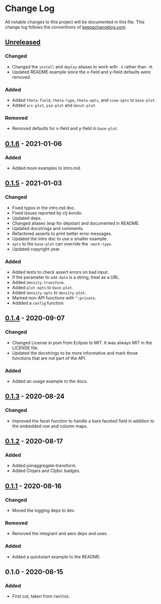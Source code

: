 # Change Log
All notable changes to this project will be documented in this file.
This change log follows the conventions of [keepachangelog.com](http://keepachangelog.com/).

## [Unreleased]
### Changed
- Changed the `install` and `deploy` aliases to work with `-X` rather
  than `-M`.
- Updated README example since the x-field and y-field defaults were removed.

### Added
- Added `theta-field`, `theta-type`, `theta-opts`, and `view-opts` to `base-plot`.
- Added `arc-plot`, `pie-plot` and `donut-plot`.

### Removed
- Removed defaults for x-field and y-field in `base-plot`.

## [0.1.6] - 2021-01-06
### Added
- Added more examples to intro.md.

## [0.1.5] - 2021-01-03
### Changed
- Fixed typos in the intro.md doc.
- Fixed issues reported by clj-kondo.
- Updated deps.
- Changed aliases (esp for depstar) and documented in README.
- Updated docstrings and comments.
- Refactored asserts to print better error messages.
- Updated the intro doc to use a smaller example.
- `opts` to the `base-plot` can override the `:mark-type`.
- Updated copyright year.

### Added
- Added tests to check assert errors on bad input.
- If the parameter to `add-data` is a string, treat as a URL.
- Added `density-transform`.
- Added `plot-opts` to `base-plot`.
- Added `density-opts` to `density-plot`.
- Marked non-API functions with `^:private`.
- Addded a `config` function.

## [0.1.4] - 2020-09-07
### Changed
- Changed License in pom from Eclipse to MIT. It was always MIT in the
  LICENSE file.
- Updated the docstrings to be more informative and mark those
  functions that are not part of the API.

### Added
- Added an usage example to the docs.

## [0.1.3] - 2020-08-24
### Changed
- Improved the facet function to handle a bare faceted field in
  addition to the embedded row and column maps.

## [0.1.2] - 2020-08-17
### Added
- Added joinaggregate-transform.
- Added Clojars and Cljdoc badges.

## [0.1.1] - 2020-08-16
### Changed
- Moved the logging deps to dev.

### Removed
- Removed the integrant and aero deps and uses.

### Added
- Added a quickstart example to the README.

## 0.1.0 - 2020-08-15
### Added
- First cut, taken from rwri/viz.

[Unreleased]: https://github.com/bombaywalla/vozi/compare/v0.1.6...HEAD
[0.1.6]: https://github.com/bombaywalla/vozi/compare/v0.1.5...v0.1.6
[0.1.5]: https://github.com/bombaywalla/vozi/compare/v0.1.4...v0.1.5
[0.1.4]: https://github.com/bombaywalla/vozi/compare/v0.1.3...v0.1.4
[0.1.3]: https://github.com/bombaywalla/vozi/compare/v0.1.2...v0.1.3
[0.1.2]: https://github.com/bombaywalla/vozi/compare/v0.1.1...v0.1.2
[0.1.1]: https://github.com/bombaywalla/vozi/compare/v0.1.0...v0.1.1
[0.1.0]: https://github.com/bombaywalla/vozi/releases/tag/v0.1.0
